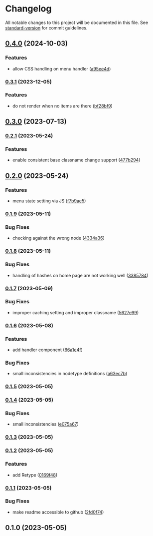 # Changelog

All notable changes to this project will be documented in this file. See [standard-version](https://github.com/conventional-changelog/standard-version) for commit guidelines.

## [0.4.0](https://github.com/UpAssist/megamenu/compare/0.3.1...0.4.0) (2024-10-03)


### Features

* allow CSS handling on menu handler ([a95ee4d](https://github.com/UpAssist/megamenu/commit/a95ee4dac5d2f827ee16fa95292de1dcd7b05f30))

### [0.3.1](https://github.com/UpAssist/megamenu/compare/0.3.0...0.3.1) (2023-12-05)


### Features

* do not render when no items are there ([bf28bf9](https://github.com/UpAssist/megamenu/commit/bf28bf9692d760985d2b89ff9aaffbdd833730be))

## [0.3.0](https://github.com/UpAssist/megamenu/compare/0.2.1...0.3.0) (2023-07-13)

### [0.2.1](https://github.com/UpAssist/megamenu/compare/0.2.0...0.2.1) (2023-05-24)


### Features

* enable consistent base classname change support ([477b294](https://github.com/UpAssist/megamenu/commit/477b29492515be40160066707263623c8010d7b0))

## [0.2.0](https://github.com/UpAssist/megamenu/compare/0.1.9...0.2.0) (2023-05-24)


### Features

* menu state setting via JS ([f7b9ae5](https://github.com/UpAssist/megamenu/commit/f7b9ae5fa56fa994a1a14c7ba518063c4203d9a2))

### [0.1.9](https://github.com/UpAssist/megamenu/compare/0.1.8...0.1.9) (2023-05-11)


### Bug Fixes

* checking against the wrong node ([4334a36](https://github.com/UpAssist/megamenu/commit/4334a36c945ef8fb76f87392a8232af36bb7eee2))

### [0.1.8](https://github.com/UpAssist/megamenu/compare/0.1.7...0.1.8) (2023-05-11)


### Bug Fixes

* handling of hashes on home page are not working well ([3385784](https://github.com/UpAssist/megamenu/commit/33857842f28f66c7598fe026e1cacedae2f1e154))

### [0.1.7](https://github.com/UpAssist/megamenu/compare/0.1.6...0.1.7) (2023-05-09)


### Bug Fixes

* improper caching setting and improper classname ([5627e99](https://github.com/UpAssist/megamenu/commit/5627e994f2a7277cf18fce763151f66abcc0916d))

### [0.1.6](https://github.com/UpAssist/megamenu/compare/0.1.5...0.1.6) (2023-05-08)


### Features

* add handler component ([66a1e4f](https://github.com/UpAssist/megamenu/commit/66a1e4f684063ee143565017cc0b320295ca3d87))


### Bug Fixes

* small inconsistencies in nodetype definitions ([a63ec7b](https://github.com/UpAssist/megamenu/commit/a63ec7be92384ff347d16a79428d2954877ebb98))

### [0.1.5](https://github.com/UpAssist/megamenu/compare/0.1.4...0.1.5) (2023-05-05)

### [0.1.4](https://github.com/UpAssist/megamenu/compare/0.1.3...0.1.4) (2023-05-05)


### Bug Fixes

* small inconsistencies ([e075a67](https://github.com/UpAssist/megamenu/commit/e075a670a5e4690738e08dbccb5218a5d792d711))

### [0.1.3](https://github.com/UpAssist/megamenu/compare/0.1.2...0.1.3) (2023-05-05)

### [0.1.2](https://github.com/UpAssist/megamenu/compare/0.1.1...0.1.2) (2023-05-05)


### Features

* add Retype ([0169f48](https://github.com/UpAssist/megamenu/commit/0169f48d25a9a7460aa449f190050c0240d91d0b))

### [0.1.1](https://github.com/UpAssist/megamenu/compare/0.1.0...0.1.1) (2023-05-05)


### Bug Fixes

* make readme accessible to github ([2fd0f74](https://github.com/UpAssist/megamenu/commit/2fd0f74e033744c578ac5264270016cd5d7eb93c))

## 0.1.0 (2023-05-05)
